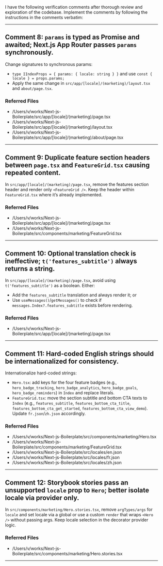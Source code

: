 I have the following verification comments after thorough review and exploration of the codebase. Implement the comments by following the instructions in the comments verbatim:

---
## Comment 8: `params` is typed as Promise and awaited; Next.js App Router passes `params` synchronously.

Change signatures to synchronous params:
- `type IIndexProps = { params: { locale: string } }` and use `const { locale } = props.params;`
- Apply the same change in `src/app/[locale]/(marketing)/layout.tsx` and `about/page.tsx`.

### Referred Files
- /Users/v/works/Next-js-Boilerplate/src/app/[locale]/(marketing)/page.tsx
- /Users/v/works/Next-js-Boilerplate/src/app/[locale]/(marketing)/layout.tsx
- /Users/v/works/Next-js-Boilerplate/src/app/[locale]/(marketing)/about/page.tsx
---
## Comment 9: Duplicate feature section headers between `page.tsx` and `FeatureGrid.tsx` causing repeated content.

In `src/app/[locale]/(marketing)/page.tsx`, remove the features section header and render only `<FeatureGrid />`. Keep the header within `FeatureGrid.tsx` where it’s already implemented.

### Referred Files
- /Users/v/works/Next-js-Boilerplate/src/app/[locale]/(marketing)/page.tsx
- /Users/v/works/Next-js-Boilerplate/src/components/marketing/FeatureGrid.tsx
---
## Comment 10: Optional translation check is ineffective; `t('features_subtitle')` always returns a string.

In `src/app/[locale]/(marketing)/page.tsx`, avoid using `t('features_subtitle')` as a boolean. Either:
- Add the `features_subtitle` translation and always render it; or
- Use `useMessages()`/`getMessages()` to check if `messages.Index?.features_subtitle` exists before rendering.

### Referred Files
- /Users/v/works/Next-js-Boilerplate/src/app/[locale]/(marketing)/page.tsx
---
## Comment 11: Hard-coded English strings should be internationalized for consistency.

Internationalize hard-coded strings:
- `Hero.tsx`: add keys for the four feature badges (e.g., `hero_badge_tracking`, `hero_badge_analytics`, `hero_badge_goals`, `hero_badge_reminders`) in `Index` and replace literals.
- `FeatureGrid.tsx`: move the section subtitle and bottom CTA texts to `Index` (e.g., `features_subtitle`, `features_bottom_cta_title`, `features_bottom_cta_get_started`, `features_bottom_cta_view_demo`). Update `fr.json`/`zh.json` accordingly.

### Referred Files
- /Users/v/works/Next-js-Boilerplate/src/components/marketing/Hero.tsx
- /Users/v/works/Next-js-Boilerplate/src/components/marketing/FeatureGrid.tsx
- /Users/v/works/Next-js-Boilerplate/src/locales/en.json
- /Users/v/works/Next-js-Boilerplate/src/locales/fr.json
- /Users/v/works/Next-js-Boilerplate/src/locales/zh.json
---
## Comment 12: Storybook stories pass an unsupported `locale` prop to `Hero`; better isolate locale via provider only.

In `src/components/marketing/Hero.stories.tsx`, remove `argTypes/args` for `locale` and set locale via a global or use a custom `render` that wraps `<Hero />` without passing args. Keep locale selection in the decorator provider logic.

### Referred Files
- /Users/v/works/Next-js-Boilerplate/src/components/marketing/Hero.stories.tsx
---

